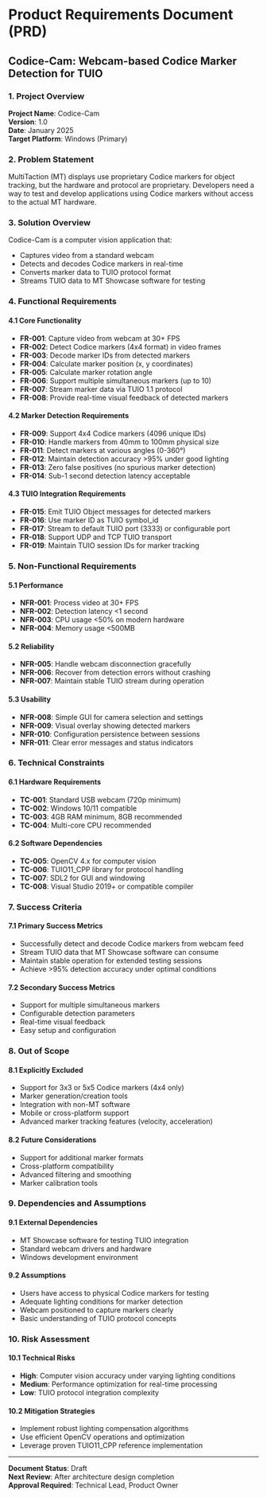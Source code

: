 # Product Requirements Document (PRD)
## Codice-Cam: Webcam-based Codice Marker Detection for TUIO

### 1. Project Overview

**Project Name**: Codice-Cam  
**Version**: 1.0  
**Date**: January 2025  
**Target Platform**: Windows (Primary)  

### 2. Problem Statement

MultiTaction (MT) displays use proprietary Codice markers for object tracking, but the hardware and protocol are proprietary. Developers need a way to test and develop applications using Codice markers without access to the actual MT hardware.

### 3. Solution Overview

Codice-Cam is a computer vision application that:
- Captures video from a standard webcam
- Detects and decodes Codice markers in real-time
- Converts marker data to TUIO protocol format
- Streams TUIO data to MT Showcase software for testing

### 4. Functional Requirements

#### 4.1 Core Functionality
- **FR-001**: Capture video from webcam at 30+ FPS
- **FR-002**: Detect Codice markers (4x4 format) in video frames
- **FR-003**: Decode marker IDs from detected markers
- **FR-004**: Calculate marker position (x, y coordinates)
- **FR-005**: Calculate marker rotation angle
- **FR-006**: Support multiple simultaneous markers (up to 10)
- **FR-007**: Stream marker data via TUIO 1.1 protocol
- **FR-008**: Provide real-time visual feedback of detected markers

#### 4.2 Marker Detection Requirements
- **FR-009**: Support 4x4 Codice markers (4096 unique IDs)
- **FR-010**: Handle markers from 40mm to 100mm physical size
- **FR-011**: Detect markers at various angles (0-360°)
- **FR-012**: Maintain detection accuracy >95% under good lighting
- **FR-013**: Zero false positives (no spurious marker detection)
- **FR-014**: Sub-1 second detection latency acceptable

#### 4.3 TUIO Integration Requirements
- **FR-015**: Emit TUIO Object messages for detected markers
- **FR-016**: Use marker ID as TUIO symbol_id
- **FR-017**: Stream to default TUIO port (3333) or configurable port
- **FR-018**: Support UDP and TCP TUIO transport
- **FR-019**: Maintain TUIO session IDs for marker tracking

### 5. Non-Functional Requirements

#### 5.1 Performance
- **NFR-001**: Process video at 30+ FPS
- **NFR-002**: Detection latency <1 second
- **NFR-003**: CPU usage <50% on modern hardware
- **NFR-004**: Memory usage <500MB

#### 5.2 Reliability
- **NFR-005**: Handle webcam disconnection gracefully
- **NFR-006**: Recover from detection errors without crashing
- **NFR-007**: Maintain stable TUIO stream during operation

#### 5.3 Usability
- **NFR-008**: Simple GUI for camera selection and settings
- **NFR-009**: Visual overlay showing detected markers
- **NFR-010**: Configuration persistence between sessions
- **NFR-011**: Clear error messages and status indicators

### 6. Technical Constraints

#### 6.1 Hardware Requirements
- **TC-001**: Standard USB webcam (720p minimum)
- **TC-002**: Windows 10/11 compatible
- **TC-003**: 4GB RAM minimum, 8GB recommended
- **TC-004**: Multi-core CPU recommended

#### 6.2 Software Dependencies
- **TC-005**: OpenCV 4.x for computer vision
- **TC-006**: TUIO11_CPP library for protocol handling
- **TC-007**: SDL2 for GUI and windowing
- **TC-008**: Visual Studio 2019+ or compatible compiler

### 7. Success Criteria

#### 7.1 Primary Success Metrics
- Successfully detect and decode Codice markers from webcam feed
- Stream TUIO data that MT Showcase software can consume
- Maintain stable operation for extended testing sessions
- Achieve >95% detection accuracy under optimal conditions

#### 7.2 Secondary Success Metrics
- Support for multiple simultaneous markers
- Configurable detection parameters
- Real-time visual feedback
- Easy setup and configuration

### 8. Out of Scope

#### 8.1 Explicitly Excluded
- Support for 3x3 or 5x5 Codice markers (4x4 only)
- Marker generation/creation tools
- Integration with non-MT software
- Mobile or cross-platform support
- Advanced marker tracking features (velocity, acceleration)

#### 8.2 Future Considerations
- Support for additional marker formats
- Cross-platform compatibility
- Advanced filtering and smoothing
- Marker calibration tools

### 9. Dependencies and Assumptions

#### 9.1 External Dependencies
- MT Showcase software for testing TUIO integration
- Standard webcam drivers and hardware
- Windows development environment

#### 9.2 Assumptions
- Users have access to physical Codice markers for testing
- Adequate lighting conditions for marker detection
- Webcam positioned to capture markers clearly
- Basic understanding of TUIO protocol concepts

### 10. Risk Assessment

#### 10.1 Technical Risks
- **High**: Computer vision accuracy under varying lighting conditions
- **Medium**: Performance optimization for real-time processing
- **Low**: TUIO protocol integration complexity

#### 10.2 Mitigation Strategies
- Implement robust lighting compensation algorithms
- Use efficient OpenCV operations and optimization
- Leverage proven TUIO11_CPP reference implementation

---

**Document Status**: Draft  
**Next Review**: After architecture design completion  
**Approval Required**: Technical Lead, Product Owner
